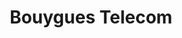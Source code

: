 ---
title: "Bouygues Telecom"
url: /saint-jean-de-luz/bouygues-telecom/
shop: téléphone portable
---